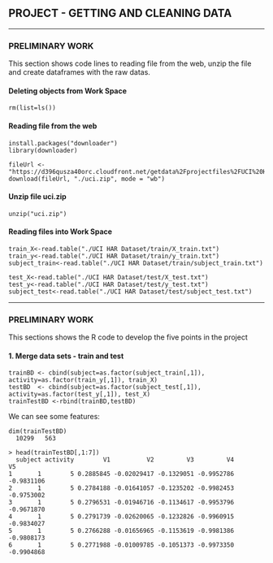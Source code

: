## PROJECT - GETTING  AND CLEANING DATA

---

### PRELIMINARY WORK
This section shows code lines to reading file from the web, unzip the file and create dataframes with the raw datas.

#### Deleting objects from Work Space
	rm(list=ls()) 

#### Reading file from the web 
	install.packages("downloader")
	library(downloader)

	fileUrl <- "https://d396qusza40orc.cloudfront.net/getdata%2Fprojectfiles%2FUCI%20HAR%20Dataset.zip"
	download(fileUrl, "./uci.zip", mode = "wb")

#### Unzip file uci.zip
	unzip("uci.zip")

#### Reading files into Work Space
	train_X<-read.table("./UCI HAR Dataset/train/X_train.txt")
	train_y<-read.table("./UCI HAR Dataset/train/y_train.txt") 
	subject_train<-read.table("./UCI HAR Dataset/train/subject_train.txt")
	
	test_X<-read.table("./UCI HAR Dataset/test/X_test.txt")
	test_y<-read.table("./UCI HAR Dataset/test/y_test.txt") 
	subject_test<-read.table("./UCI HAR Dataset/test/subject_test.txt")

---

### PRELIMINARY WORK
This sections shows the R code to develop the five points in the  project

#### 1. Merge data sets - train and test
	trainBD <- cbind(subject=as.factor(subject_train[,1]), activity=as.factor(train_y[,1]), train_X)
	testBD  <- cbind(subject=as.factor(subject_test[,1]), activity=as.factor(test_y[,1]), test_X)
	trainTestBD <-rbind(trainBD,testBD)

We can see some features:

	dim(trainTestBD)
	  10299   563

	> head(trainTestBD[,1:7])
	  subject activity        V1          V2         V3         V4         V5
	1       1        5 0.2885845 -0.02029417 -0.1329051 -0.9952786 -0.9831106
	2       1        5 0.2784188 -0.01641057 -0.1235202 -0.9982453 -0.9753002
	3       1        5 0.2796531 -0.01946716 -0.1134617 -0.9953796 -0.9671870
	4       1        5 0.2791739 -0.02620065 -0.1232826 -0.9960915 -0.9834027
	5       1        5 0.2766288 -0.01656965 -0.1153619 -0.9981386 -0.9808173
	6       1        5 0.2771988 -0.01009785 -0.1051373 -0.9973350 -0.9904868



